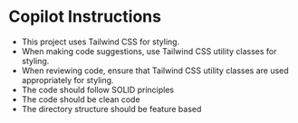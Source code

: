# Copilot Instructions

- This project uses Tailwind CSS for styling.
- When making code suggestions, use Tailwind CSS utility classes for styling.
- When reviewing code, ensure that Tailwind CSS utility classes are used appropriately for styling.
- The code should follow SOLID principles
- The code should be clean code
- The directory structure should be feature based
